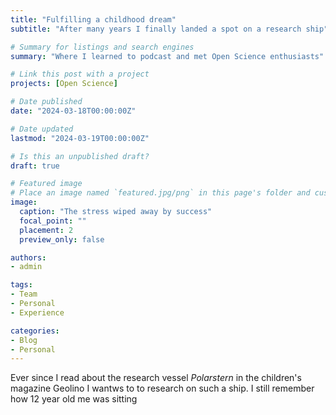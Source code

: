 ```yaml
---
title: "Fulfilling a childhood dream"
subtitle: "After many years I finally landed a spot on a research ship"

# Summary for listings and search engines
summary: "Where I learned to podcast and met Open Science enthusiasts"

# Link this post with a project
projects: [Open Science]

# Date published
date: "2024-03-18T00:00:00Z"

# Date updated
lastmod: "2024-03-19T00:00:00Z"

# Is this an unpublished draft?
draft: true

# Featured image
# Place an image named `featured.jpg/png` in this page's folder and customize its options here.
image:
  caption: "The stress wiped away by success"
  focal_point: ""
  placement: 2
  preview_only: false

authors:
- admin

tags:
- Team
- Personal
- Experience

categories:
- Blog
- Personal
---
```


Ever since I read about the research vessel *Polarstern* in the children's magazine Geolino I wantws to to research on such a ship. I still remember how 12 year old me was sitting 